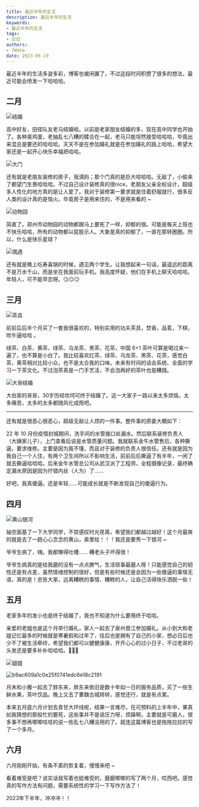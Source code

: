 ```yaml
---
title: 最近半年的生活
description: 最近半年的生活
keywords:
- 最近半年的生活
tags: 
- 日记
authors:
- 7Wate
date: 2023-05-19
---
```


最近半年的生活多姿多彩，博客也被闲置了，不过这段时间积攒了很多的想法，最近可能会喷发一下哈哈哈。

## 二月

![结婚](https://static.7wate.com/img/2023/05/19/cf25ee44b5d2d.jpg)

高中好友，田径队友老马结婚啦。以前是老家朋友结婚的多，现在高中同学也开始了。各种臭鸡蛋，老抽乱七八糟的糅合在一起，老马只能坦然接受哈哈哈，毕竟出来混总是要还的哈哈哈。天天不是在参加婚礼就是在参加婚礼的路上哈哈，希望大家还是一起开心快乐幸福把哈哈。

![大门](https://static.7wate.com/img/2023/05/19/99e176dd0c7ec.png)

还有就是老朋友装修的房子，我滴妈；那个门真的是巨大哈哈哈。无敌了，小偷来了都望门生畏哈哈哈。不过自己设计装修真的很nice，老朋友父亲全权设计，超级多人性化的地方真的是让人爱了。我对于装修第一要求就是住着舒服就行，很多反人类的设计真的是恼火。毕竟房子是用来住的，不是用来看的 ~

![动物园](https://static.7wate.com/img/2023/05/19/91f9250babfd3.jpg)

简直了。郑州市动物园的动物都跟马上要死了一样，抑郁的很。可能是每天上班也不快乐哈哈，所有的动物都以屁股示人。大象是真的抑郁了，一直在那转圈圈。所以，什么是快乐星球？

![偶遇](https://static.7wate.com/img/2023/05/19/2e04c1a10558f.jpg)

还有就是晚上吃寿喜锅的时候，遇见两个学生。让我想起来一句话，最遥远的距离不是万水千山，而是坐在我面前玩手机。我高度怀疑，他们在手机上聊天哈哈哈。年轻人，可不能早恋呀。😏😏😏

## 三月

![茶具](https://static.7wate.com/img/2023/05/19/65571a989f4c2.jpg)

前前后后半个月买了一套我很喜欢的，特别实用的功夫茶具，焚香，品茗，下棋，吹牛逼哈哈 。

绿茶、白茶、黄茶、绿茶、乌龙茶、黑茶、花茶，中国 6+1 茶叶可算是喝过来一遍了，也不算是小白了。我比较喜欢红茶、绿茶、乌龙茶、黑茶、花茶，感觉白茶，黄茶相对比较小众，也不是太合我的口味。未来有时间的话会系统、全面的学习一下茶文化。不过泡茶真是一门手艺活，不会泡再好的茶叶也是糟践。

![大哥结婚](https://static.7wate.com/img/2023/05/19/47f91474ddc62.jpg)

大伯家的哥哥，30岁历经坎坷可终于结婚了。这一大家子一路以来太多烦恼，太多痛苦，太多的太多都随风化成雨吧。

---

还有就是很恶心很恶心，超级无敌让人烦的一件事。整件事的原委大概如下：

22 年 10 月份疫情封城期间，洗手间的水管接口处漏水。然后联系装修负责人（大姨家儿子），上门查看后说是水管质量问题。我就联系金牛水管售后，各种撕逼，要求维修。主要是因为我不懂，而且对于装修的负责人很信任。还有就是因为我自己一个人住，有两个卫生间所以不影响生活，前前后后撕逼了有半年，一闲了就去撕逼哈哈哈。后来金牛水管总公司从武汉派了工程师，全程摄像记录，最终确定漏水原因是因为拧错内丝（人为）了……

好吧，我真傻逼。还是年轻……可能成长就是不断发现自己的傻逼行为。

## 四月

![黄山银河](https://static.7wate.com/img/2023/05/05/55c483fa7c556.jpg)

抽空面基了一下大学同学，不禁感叹时光荏苒，希望我们都越过越好！这个月最爽的就是去了一趟心心念念的黄山，奥里给！！！我还是要秀一下银河 ~

爷爷生病了，嗨。我都懒得吐槽……  糟老头子坏得很！

爷爷生病真的是给我磨的没有一点点脾气，生活琐事最磨人呀！只能感觉自己的韧性还是有点差，虽然情绪控制的很好，但是有些时候还是会因为一些傻逼的事情无语，真的是！忠告大家，远离糟糕的事情、糟糕的人，让自己活得快乐洒脱一些！

## 五月

老家多年的发小也是终于结婚了，我也不知道为什么要用终于哈哈。

亲爱的老姐也是这个月举行婚礼，家人一起去了泉州晋江参加婚礼。从小到大和老姐记忆最多的时候就是寒暑假和过年了，往后也是拥有了自己的小家，想必日后也少不了被生活牵绊，希望我们都可以健健康康，开开心心的过小日子，不过老哥的头发还是要多补补哈哈哈。🎃🎃🎃

![姐姐](https://static.7wate.com/img/2023/06/05/089fcca35536c.jpg)

![b9ac609a1c0e25f0741edc6e18c2191](https://static.7wate.com/img/2023/06/05/a082e500217ad.jpg)

月末和小雅一起去了胖东来，胖东来依旧是数十年如一日的服务品质，买了一些生鲜水果，茶叶饮品。晚上又去了曹魏古城转转，感觉还行，就是有点累。

本来五月底六月计划去青甘大环线呢，结果一言难尽，在可预料的上半年中，果真如我猜想的那般忙的要死，这些事并不是说压力呀，烦躁啊，主要就是可磨人，很多事不想再唧唧哇哇的说一些乱七八糟没用的了。就连这篇博客也是拖拖拉拉的写了一个多月。

## 六月

六月刚刚开始，有条不紊的恢复着，慢慢来吧 ~

看着难受是吧？说实话我写着也挺难受的，磨磨唧唧的写了两个月，哎西吧。感觉真的写作方法有问题，需要系统性的学习一下写作方法了！

2023年下半年，冲冲冲！！

